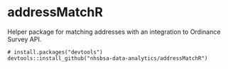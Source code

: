 # addressMatchR
Helper package for matching addresses with an integration to Ordinance Survey API.


```
# install.packages("devtools")
devtools::install_github("nhsbsa-data-analytics/addressMatchR")
```
